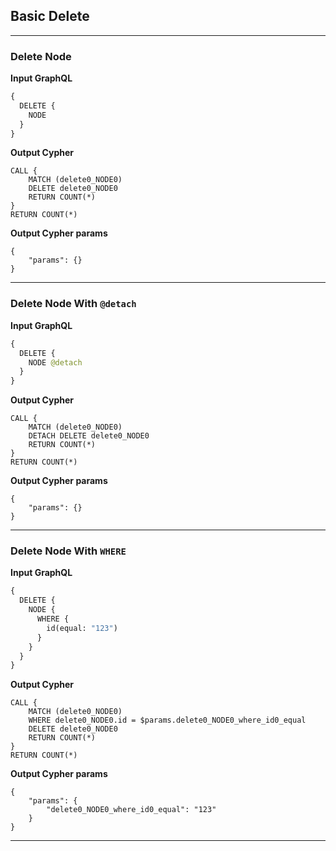 ## Basic Delete

---

### Delete Node

**Input GraphQL**

```graphql
{
  DELETE {
    NODE
  }
}
```

**Output Cypher**

```cypher
CALL {
    MATCH (delete0_NODE0)
    DELETE delete0_NODE0
    RETURN COUNT(*)
}
RETURN COUNT(*)
```

**Output Cypher params**

```params
{
    "params": {}
}
```

---

### Delete Node With `@detach`

**Input GraphQL**

```graphql
{
  DELETE {
    NODE @detach
  }
}
```

**Output Cypher**

```cypher
CALL {
    MATCH (delete0_NODE0)
    DETACH DELETE delete0_NODE0
    RETURN COUNT(*)
}
RETURN COUNT(*)
```

**Output Cypher params**

```params
{
    "params": {}
}
```

---

### Delete Node With `WHERE`

**Input GraphQL**

```graphql
{
  DELETE {
    NODE {
      WHERE {
        id(equal: "123")
      }
    }
  }
}
```

**Output Cypher**

```cypher
CALL {
    MATCH (delete0_NODE0)
    WHERE delete0_NODE0.id = $params.delete0_NODE0_where_id0_equal
    DELETE delete0_NODE0
    RETURN COUNT(*)
}
RETURN COUNT(*)
```

**Output Cypher params**

```params
{
    "params": {
        "delete0_NODE0_where_id0_equal": "123"
    }
}
```

---
